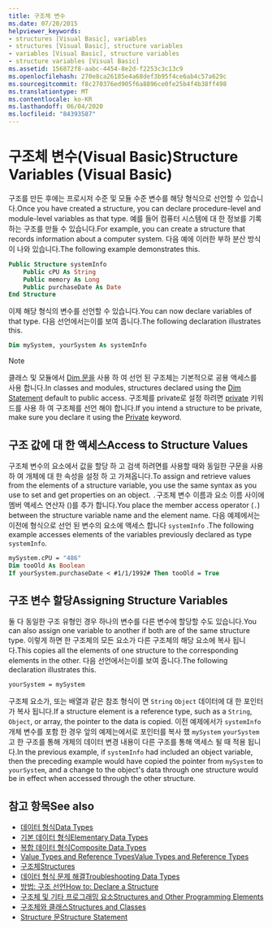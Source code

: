 ```yaml
---
title: 구조체 변수
ms.date: 07/20/2015
helpviewer_keywords:
- structures [Visual Basic], variables
- structures [Visual Basic], structure variables
- variables [Visual Basic], structure variables
- structure variables [Visual Basic]
ms.assetid: 156872f8-aabc-4454-8e2d-f2253c3c13c9
ms.openlocfilehash: 270e8ca26185e4a68def3b95f4ce6ab4c57a629c
ms.sourcegitcommit: f8c270376ed905f6a8896ce0fe25b4f4b38ff498
ms.translationtype: MT
ms.contentlocale: ko-KR
ms.lasthandoff: 06/04/2020
ms.locfileid: "84393587"
---
```

# <a name="structure-variables-visual-basic"></a><span data-ttu-id="4f9ed-102">구조체 변수(Visual Basic)</span><span class="sxs-lookup"><span data-stu-id="4f9ed-102">Structure Variables (Visual Basic)</span></span>

<span data-ttu-id="4f9ed-103">구조를 만든 후에는 프로시저 수준 및 모듈 수준 변수를 해당 형식으로 선언할 수 있습니다.</span><span class="sxs-lookup"><span data-stu-id="4f9ed-103">Once you have created a structure, you can declare procedure-level and module-level variables as that type.</span></span> <span data-ttu-id="4f9ed-104">예를 들어 컴퓨터 시스템에 대 한 정보를 기록 하는 구조를 만들 수 있습니다.</span><span class="sxs-lookup"><span data-stu-id="4f9ed-104">For example, you can create a structure that records information about a computer system.</span></span> <span data-ttu-id="4f9ed-105">다음 예에 이러한 부하 분산 방식이 나와 있습니다.</span><span class="sxs-lookup"><span data-stu-id="4f9ed-105">The following example demonstrates this.</span></span>

```vb
Public Structure systemInfo
    Public cPU As String
    Public memory As Long
    Public purchaseDate As Date
End Structure
```

<span data-ttu-id="4f9ed-106">이제 해당 형식의 변수를 선언할 수 있습니다.</span><span class="sxs-lookup"><span data-stu-id="4f9ed-106">You can now declare variables of that type.</span></span> <span data-ttu-id="4f9ed-107">다음 선언에서는이를 보여 줍니다.</span><span class="sxs-lookup"><span data-stu-id="4f9ed-107">The following declaration illustrates this.</span></span>

```vb
Dim mySystem, yourSystem As systemInfo
```

> [!NOTE]
> <span data-ttu-id="4f9ed-108">클래스 및 모듈에서 [Dim 문을](../../../language-reference/statements/dim-statement.md) 사용 하 여 선언 된 구조체는 기본적으로 공용 액세스를 사용 합니다.</span><span class="sxs-lookup"><span data-stu-id="4f9ed-108">In classes and modules, structures declared using the [Dim Statement](../../../language-reference/statements/dim-statement.md) default to public access.</span></span> <span data-ttu-id="4f9ed-109">구조체를 private로 설정 하려면 [private](../../../language-reference/modifiers/private.md) 키워드를 사용 하 여 구조체를 선언 해야 합니다.</span><span class="sxs-lookup"><span data-stu-id="4f9ed-109">If you intend a structure to be private, make sure you declare it using the [Private](../../../language-reference/modifiers/private.md) keyword.</span></span>

## <a name="access-to-structure-values"></a><span data-ttu-id="4f9ed-110">구조 값에 대 한 액세스</span><span class="sxs-lookup"><span data-stu-id="4f9ed-110">Access to Structure Values</span></span>

<span data-ttu-id="4f9ed-111">구조체 변수의 요소에서 값을 할당 하 고 검색 하려면를 사용할 때와 동일한 구문을 사용 하 여 개체에 대 한 속성을 설정 하 고 가져옵니다.</span><span class="sxs-lookup"><span data-stu-id="4f9ed-111">To assign and retrieve values from the elements of a structure variable, you use the same syntax as you use to set and get properties on an object.</span></span> <span data-ttu-id="4f9ed-112">`.`구조체 변수 이름과 요소 이름 사이에 멤버 액세스 연산자 ()를 추가 합니다.</span><span class="sxs-lookup"><span data-stu-id="4f9ed-112">You place the member access operator (`.`) between the structure variable name and the element name.</span></span> <span data-ttu-id="4f9ed-113">다음 예제에서는 이전에 형식으로 선언 된 변수의 요소에 액세스 합니다 `systemInfo` .</span><span class="sxs-lookup"><span data-stu-id="4f9ed-113">The following example accesses elements of the variables previously declared as type `systemInfo`.</span></span>

```vb
mySystem.cPU = "486"
Dim tooOld As Boolean
If yourSystem.purchaseDate < #1/1/1992# Then tooOld = True
```

## <a name="assigning-structure-variables"></a><span data-ttu-id="4f9ed-114">구조 변수 할당</span><span class="sxs-lookup"><span data-stu-id="4f9ed-114">Assigning Structure Variables</span></span>

<span data-ttu-id="4f9ed-115">둘 다 동일한 구조 유형인 경우 하나의 변수를 다른 변수에 할당할 수도 있습니다.</span><span class="sxs-lookup"><span data-stu-id="4f9ed-115">You can also assign one variable to another if both are of the same structure type.</span></span> <span data-ttu-id="4f9ed-116">이렇게 하면 한 구조체의 모든 요소가 다른 구조체의 해당 요소에 복사 됩니다.</span><span class="sxs-lookup"><span data-stu-id="4f9ed-116">This copies all the elements of one structure to the corresponding elements in the other.</span></span> <span data-ttu-id="4f9ed-117">다음 선언에서는이를 보여 줍니다.</span><span class="sxs-lookup"><span data-stu-id="4f9ed-117">The following declaration illustrates this.</span></span>

```vb
yourSystem = mySystem
```

<span data-ttu-id="4f9ed-118">구조체 요소가, 또는 배열과 같은 참조 형식이 면 `String` `Object` 데이터에 대 한 포인터가 복사 됩니다.</span><span class="sxs-lookup"><span data-stu-id="4f9ed-118">If a structure element is a reference type, such as a `String`, `Object`, or array, the pointer to the data is copied.</span></span> <span data-ttu-id="4f9ed-119">이전 예제에서가 `systemInfo` 개체 변수를 포함 한 경우 앞의 예제는에서로 포인터를 복사 했 `mySystem` `yourSystem` 고 한 구조를 통해 개체의 데이터 변경 내용이 다른 구조를 통해 액세스 될 때 적용 됩니다.</span><span class="sxs-lookup"><span data-stu-id="4f9ed-119">In the previous example, if `systemInfo` had included an object variable, then the preceding example would have copied the pointer from `mySystem` to `yourSystem`, and a change to the object's data through one structure would be in effect when accessed through the other structure.</span></span>

## <a name="see-also"></a><span data-ttu-id="4f9ed-120">참고 항목</span><span class="sxs-lookup"><span data-stu-id="4f9ed-120">See also</span></span>

- [<span data-ttu-id="4f9ed-121">데이터 형식</span><span class="sxs-lookup"><span data-stu-id="4f9ed-121">Data Types</span></span>](index.md)
- [<span data-ttu-id="4f9ed-122">기본 데이터 형식</span><span class="sxs-lookup"><span data-stu-id="4f9ed-122">Elementary Data Types</span></span>](elementary-data-types.md)
- [<span data-ttu-id="4f9ed-123">복합 데이터 형식</span><span class="sxs-lookup"><span data-stu-id="4f9ed-123">Composite Data Types</span></span>](composite-data-types.md)
- [<span data-ttu-id="4f9ed-124">Value Types and Reference Types</span><span class="sxs-lookup"><span data-stu-id="4f9ed-124">Value Types and Reference Types</span></span>](value-types-and-reference-types.md)
- [<span data-ttu-id="4f9ed-125">구조체</span><span class="sxs-lookup"><span data-stu-id="4f9ed-125">Structures</span></span>](structures.md)
- [<span data-ttu-id="4f9ed-126">데이터 형식 문제 해결</span><span class="sxs-lookup"><span data-stu-id="4f9ed-126">Troubleshooting Data Types</span></span>](troubleshooting-data-types.md)
- [<span data-ttu-id="4f9ed-127">방법: 구조 선언</span><span class="sxs-lookup"><span data-stu-id="4f9ed-127">How to: Declare a Structure</span></span>](how-to-declare-a-structure.md)
- [<span data-ttu-id="4f9ed-128">구조체 및 기타 프로그래밍 요소</span><span class="sxs-lookup"><span data-stu-id="4f9ed-128">Structures and Other Programming Elements</span></span>](structures-and-other-programming-elements.md)
- [<span data-ttu-id="4f9ed-129">구조체와 클래스</span><span class="sxs-lookup"><span data-stu-id="4f9ed-129">Structures and Classes</span></span>](structures-and-classes.md)
- [<span data-ttu-id="4f9ed-130">Structure 문</span><span class="sxs-lookup"><span data-stu-id="4f9ed-130">Structure Statement</span></span>](../../../language-reference/statements/structure-statement.md)
